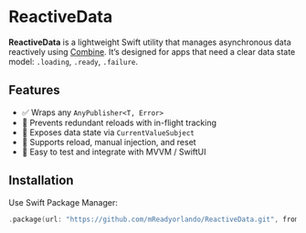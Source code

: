 # ReactiveData

**ReactiveData** is a lightweight Swift utility that manages asynchronous data reactively using [Combine](https://developer.apple.com/documentation/combine). It’s designed for apps that need a clear data state model: `.loading`, `.ready`, `.failure`.

## Features

- ✅ Wraps any `AnyPublisher<T, Error>`
- 🔁 Prevents redundant reloads with in-flight tracking
- 📡 Exposes data state via `CurrentValueSubject`
- 🔄 Supports reload, manual injection, and reset
- 🧪 Easy to test and integrate with MVVM / SwiftUI

## Installation

Use Swift Package Manager:

```swift
.package(url: "https://github.com/mReadyorlando/ReactiveData.git", from: "1.0.0")
